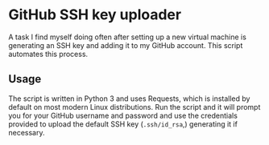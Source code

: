 # GitHub SSH key uploader

A task I find myself doing often after setting up a new virtual machine is
generating an SSH key and adding it to my GitHub account. This script
automates this process.

## Usage

The script is written in Python 3 and uses Requests, which is installed by
default on most modern Linux distributions. Run the script and it will prompt
you for your GitHub username and password and use the credentials provided to
upload the default SSH key (`.ssh/id_rsa`,) generating it if necessary.